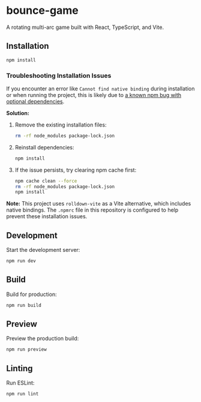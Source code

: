 # bounce-game

A rotating multi-arc game built with React, TypeScript, and Vite.

## Installation

```bash
npm install
```

### Troubleshooting Installation Issues

If you encounter an error like `Cannot find native binding` during installation or when running the project, this is likely due to [a known npm bug with optional dependencies](https://github.com/npm/cli/issues/4828).

**Solution:**

1. Remove the existing installation files:
   ```bash
   rm -rf node_modules package-lock.json
   ```

2. Reinstall dependencies:
   ```bash
   npm install
   ```

3. If the issue persists, try clearing npm cache first:
   ```bash
   npm cache clean --force
   rm -rf node_modules package-lock.json
   npm install
   ```

**Note:** This project uses `rolldown-vite` as a Vite alternative, which includes native bindings. The `.npmrc` file in this repository is configured to help prevent these installation issues.

## Development

Start the development server:
```bash
npm run dev
```

## Build

Build for production:
```bash
npm run build
```

## Preview

Preview the production build:
```bash
npm run preview
```

## Linting

Run ESLint:
```bash
npm run lint
```

